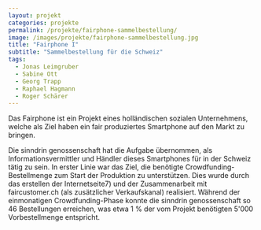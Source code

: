 ```yaml
---
layout: projekt
categories: projekte
permalink: /projekte/fairphone-sammelbestellung/
image: /images/projekte/fairphone-sammelbestellung.jpg
title: "Fairphone I"
subtitle: "Sammelbestellung für die Schweiz"
tags:
  - Jonas Leimgruber
  - Sabine Ott
  - Georg Trapp
  - Raphael Hagmann
  - Roger Schärer
---
```


Das Fairphone ist ein Projekt eines holländischen sozialen Unternehmens, welche als Ziel haben ein fair produziertes Smartphone auf den Markt zu bringen.

Die sinndrin genossenschaft hat die Aufgabe übernommen, als Informationsvermittler und Händler dieses Smartphones für in der Schweiz tätig zu sein. In erster Linie war das Ziel, die benötigte Crowdfunding-Bestellmenge zum Start der Produktion zu unterstützen. Dies wurde durch das erstellen der Internetseite7) und der Zusammenarbeit mit faircustomer.ch (als zusätzlicher Verkaufskanal) realisiert. Während der einmonatigen Crowdfunding-Phase konnte die sinndrin genossenschaft so 46 Bestellungen erreichen, was etwa 1 % der vom Projekt benötigten 5'000 Vorbestellmenge entspricht.
